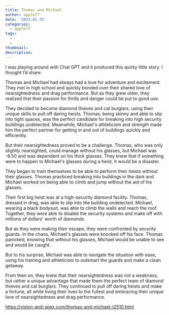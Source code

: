 ```yaml
---
title: Thomas and Michael
author: apple77
date: '2023-01-25'
categories:
  - apple77
tags:
  - 
  - 
thumbnail: 
description: 
---
```


I was playing around with Chat GPT and it produced this quirky little story. I thought I’d share:

Thomas and Michael had always had a love for adventure and excitement. They met in high school and quickly bonded over their shared love of nearsightedness and drag performance. But as they grew older, they realized that their passion for thrills and danger could be put to good use.

They decided to become diamond thieves and cat burglars, using their unique skills to pull off daring heists. Thomas, being skinny and able to slip into tight spaces, was the perfect candidate for breaking into high security buildings undetected. Meanwhile, Michael's athleticism and strength made him the perfect partner for getting in and out of buildings quickly and efficiently.

But their nearsightedness proved to be a challenge. Thomas, who was only slightly nearsighted, could manage without his glasses, but Michael was -8.50 and was dependent on his thick glasses. They knew that if something were to happen to Michael's glasses during a heist, it would be a disaster.

They began to train themselves to be able to perform their heists without their glasses. Thomas practiced breaking into buildings in the dark and Michael worked on being able to climb and jump without the aid of his glasses.

Their first big heist was at a high-security diamond facility. Thomas, dressed in drag, was able to slip into the building undetected. Michael, wearing a black bodysuit, was able to climb the walls and reach the roof. Together, they were able to disable the security systems and make off with millions of dollars' worth of diamonds.

But as they were making their escape, they were confronted by security guards. In the chaos, Michael's glasses were knocked off his face. Thomas panicked, knowing that without his glasses, Michael would be unable to see and would be caught.

But to his surprise, Michael was able to navigate the situation with ease, using his training and athleticism to outsmart the guards and make a clean getaway.

From then on, they knew that their nearsightedness was not a weakness, but rather a unique advantage that made them the perfect team of diamond thieves and cat burglars. They continued to pull off daring heists and make a fortune, all while living their lives to the fullest and embracing their unique love of nearsightedness and drag performance.

https://vision-and-spex.com/thomas-and-michael-t2510.html

